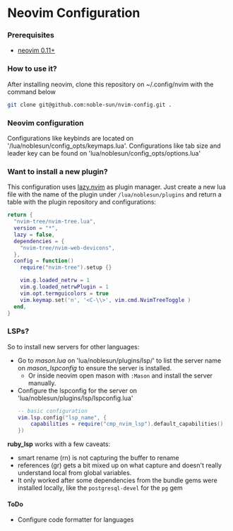 # Neovim Configuration

### Prerequisites
 - [neovim 0.11+](https://github.com/neovim/neovim/releases/tag/v0.11.0)

### How to use it?

After installing neovim, clone this repository on ~/.config/nvim with the command below
```bash
git clone git@github.com:noble-sun/nvim-config.git .
```

### Neovim configuration

Configurations like keybinds are located on '/lua/noblesun/config_opts/keymaps.lua'.
Configurations like tab size and leader key can be found on 'lua/noblesun/config_opts/options.lua'

### Want to install a new plugin?

This configuration uses [lazy.nvim](https://github.com/folke/lazy.nvim) as plugin manager.
Just create a new lua file with the name of the plugin under `/lua/noblesun/plugins` and return a table with the plugin repository and configurations:
```lua
return {
  "nvim-tree/nvim-tree.lua",
  version = "*",
  lazy = false,
  dependencies = {
    "nvim-tree/nvim-web-devicons",
  },
  config = function()
    require("nvim-tree").setup {}

    vim.g.loaded_netrw = 1
    vim.g.loaded_netrwPlugin = 1
    vim.opt.termguicolors = true
    vim.keymap.set('n', '<C-\\>', vim.cmd.NvimTreeToggle )
  end,
}
```

### LSPs?

So to install new servers for other languages:
 - Go to *mason.lua* on 'lua/noblesun/plugins/lsp/' to list the server name on *mason_lspconfig* to ensure the server is installed.
    - Or inside neovim open mason with `:Mason` and install the server manually.
 - Configure the lspconfig for the server on 'lua/noblesun/plugins/lsp/lspconfig.lua'
    ```lua
    -- basic configuration
    vim.lsp.config("lsp_name", {
        capabilities = require("cmp_nvim_lsp").default_capabilities()
    })
    ```

**ruby_lsp** works with a few caveats:
 - smart rename (<leader>rn) is not capturing the buffer to rename
 - references (<leader>gr) gets a bit mixed up on what capture and doesn't really understand local from global variables.
 - It only worked after some dependencies from the bundle gems were installed locally, like the `postgresql-devel` for the `pg` gem

#### ToDo
 - Configure code formatter for languages
